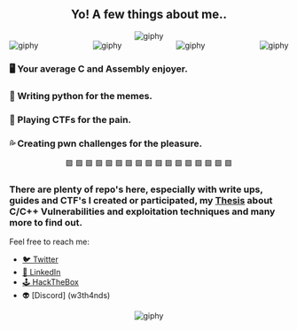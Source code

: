 <div align="center">
  <h2>
     Yo! A few things about me.. 
  </h2>
</div>

<div align="center">
  <img src="https://media.giphy.com/media/NsZMcJizZmXwgIitaz/giphy.gif?cid=ecf05e47xrhyyexz9r046cqwi8q4sci7yyoiv7g7qbm4qq1u&ep=v1_gifs_related&rid=giphy.gif&ct=g" alt="giphy">
</div>

<div style="display: flex; justify-content: space-between; align-items: center; width: 100%;">
  <img src="https://media.tenor.com/oCunlz5KdXkAAAAi/glitter-lucky-pixel-gif.gif" alt="giphy">
  <img src="https://media.tenor.com/wfczemgONfIAAAAi/glitter-sunny-pixel-gif.gif" alt="giphy">
  <img src="https://media.tenor.com/L6EL0epwaZMAAAAi/precure-pixel.gif" alt="giphy">
  <img src="https://media.tenor.com/ufK_mT82Mg4AAAAi/magical-girl-precure.gif" alt="giphy">
</div>

### 🖥 Your average **C** and **Assembly** enjoyer.  

### 🐍 Writing **python** for the memes.   

### 🚩 Playing **CTFs** for the pain.  

### 💦 Creating **pwn** challenges for the pleasure. 

<div align="center">
  🟪     🟪     🟪     🟪     🟪     🟪     🟪     🟪     🟪     🟪     🟪     🟪     🟪     🟪     🟪     🟪     🟪
</div>

### There are plenty of repo's here, especially with write ups, guides and CTF's I created or participated, my [Thesis](https://polynoe.lib.uniwa.gr/xmlui/handle/11400/4148) about **C/C++ Vulnerabilities and exploitation techniques** and many more to find out.

Feel free to reach me:  
* [🐦 Twitter](https://twitter.com/w3th4nds)
* [🔗 LinkedIn](https://www.linkedin.com/in/thanos-sarridis/)
* [🕹 HackTheBox](https://app.hackthebox.com/profile/70668)
* 👽 [Discord] (w3th4nds)

<div align="center">
  <img src="https://github.com/w3th4nds/w3th4nds/assets/44512151/b0684bc9-5974-453f-b770-f5fb9f6044f4" alt="giphy">
</div>
